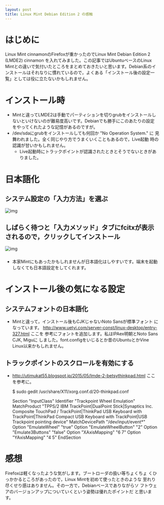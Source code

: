 ```yaml
---
layout: post
title: Linux Mint Debian Edition 2 の感触
---
```


# はじめに

Linux Mint cinnamonのFirefoxが重かったのでLinux Mint Debian Edition 2
(LMDE2) cinnamon を入れてみました。この記事ではUbuntuベースのLinux
Mintとの違いで気付いたところをまとめておきたいと思います。Debian系のイ
ンストールはそれなりに慣れているので，よくある「インストール後の設定一
覧」としては役に立たないかもしれません。

# インストール時

-   Mintと違ってLMDE2は手動でパーティションを切りgrubをインストールし
    ないといけないのが難易度高いです。Debianでも勝手にこのあたりの設定
    をやってくれたような記憶があるのですが。
-   /dev/sdaにgrubをインストールしても何回か "No Operation System." に
    見舞われました。全く同じやり方でうまくいくこともあるので，Live起動
    時の認識が甘いかもしれません。
    -   Live起動時にトラックポイントが認識されたときとそうでないときがありました。

# 日本語化

## システム設定の「入力方法」を選ぶ

![img](01.png)

## しばらく待つと「入力メソッド」タブにfcitxが表示されるので，クリックしてインストール

![img](02.png)

### 

-   本家Mintにもあったかもしれませんが日本語化はしやすいです。端末を起動しなくても日本語設定をしてくれます。

# インストール後の気になる設定

## システムフォントの日本語化

-   Mintと違って，インストール後もCJKじゃないNoto Sansが標準フォント
    になっています。
    [<http://www.uetyi.com/server-const/linux-desktop/entry-327.html>](http://www.uetyi.com/server-const/linux-desktop/entry-327.html) ここを
    参考にフォントを追加します。私はIPAex明朝とNoto Sans CJK, Miguに
    しました。font.configをいじるとか昔のUbuntuとかVine Linux以来かもしれません。

## トラックポイントのスクロールを有効にする

-   [<http://utimukat55.blogspot.jp/2015/05/lmde-2-betsythinkpad.html>](http://utimukat55.blogspot.jp/2015/05/lmde-2-betsythinkpad.html) ここを参考に。

    $ sudo gedit /usr/share/X11/xorg.conf.d/20-thinkpad.conf
    
     Section "InputClass"
         Identifier "Trackpoint Wheel Emulation"
         MatchProduct       "TPPS/2 IBM TrackPoint|DualPoint Stick|Synaptics Inc. Composite TouchPad / TrackPoint|ThinkPad USB Keyboard with TrackPoint|ThinkPad Compact USB Keyboard with TrackPoint|USB Trackpoint pointing device"
         MatchDevicePath    "/dev/input/event*"
         Option             "EmulateWheel"          "true"
         Option             "EmulateWheelButton"    "2"
         Option             "Emulate3Buttons"       "false"
         Option             "XAxisMapping"          "6 7"
         Option             "YAxisMapping"          "4 5"
     EndSection

# 感想

Firefoxは軽くなったような気がします。ブートローダの扱い等ちょくちょ
くひっかかるところがあったので，Linux Mintを初めて使ったときのような
至れり尽くせり感はありません。その一方で，Debianベースでありながらソ
フトウェアのバージョンアップについていくという姿勢は優れたポイントだ
と思います。
